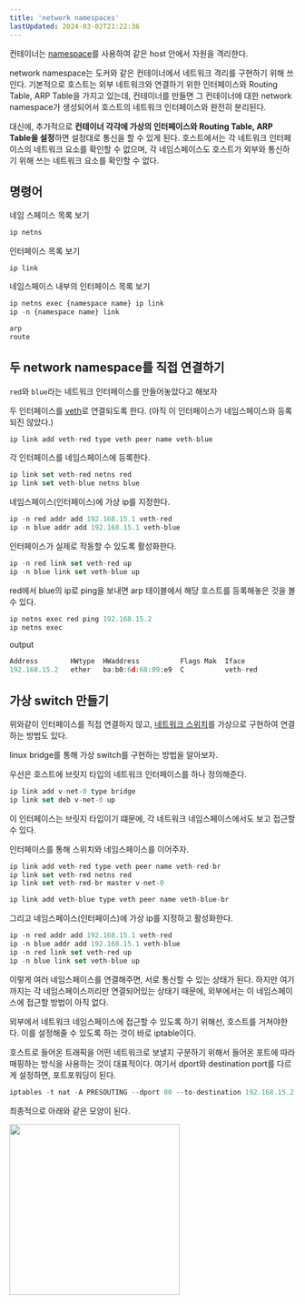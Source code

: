 ```yaml
---
title: 'network namespaces'
lastUpdated: 2024-03-02T21:22:36
---
```


컨테이너는 [namespace](namespace와 cgroup.md)를 사용하여 같은 host 안에서 자원을 격리한다. 

network namespace는 도커와 같은 컨테이너에서 네트워크 격리를 구현하기 위해 쓰인다. 기본적으로 호스트는 외부 네트워크와 연결하기 위한 인터페이스와 Routing Table, ARP Table을 가지고 있는데, 컨테이너를 만들면 그 컨테이너에 대한 network namespace가 생성되어서 호스트의 네트워크 인터페이스와 완전히 분리된다.

대신에, 추가적으로 **컨테이너 각각에 가상의 인터페이스와 Routing Table, ARP Table을 설정**하면 설정대로 통신을 할 수 있게 된다. 호스트에서는 각 네트워크 인터페이스의 네트워크 요소를 확인할 수 없으며, 각 네임스페이스도 호스트가 외부와 통신하기 위해 쓰는 네트워크 요소를 확인할 수 없다.

## 명령어

네임 스페이스 목록 보기
```js
ip netns
```

인터페이스 목록 보기
```
ip link
```

네임스페이스 내부의 인터페이스 목록 보기
```js
ip netns exec {namespace name} ip link
ip -n {namespace name} link
```

```js
arp
route
```

## 두 network namespace를 직접 연결하기

`red`와 `blue`라는 네트워크 인터페이스를 만들어놓았다고 해보자

두 인터페이스를 [veth](veth.md)로 연결되도록 한다. (아직 이 인터페이스가 네임스페이스와 등록되진 않았다.)
```js
ip link add veth-red type veth peer name veth-blue
```

각 인터페이스를 네임스페이스에 등록한다.
```js
ip link set veth-red netns red
ip link set veth-blue netns blue
```

네임스페이스(인터페이스)에 가상 ip를 지정한다.
```js
ip -n red addr add 192.168.15.1 veth-red
ip -n blue addr add 192.168.15.1 veth-blue
```

인터페이스가 실제로 작동할 수 있도록 활성화한다.
```js
ip -n red link set veth-red up
ip -n blue link set veth-blue up
```

red에서 blue의 ip로 ping을 보내면 arp 테이블에서 해당 호스트를 등록해놓은 것을 볼 수 있다.
```js
ip netns exec red ping 192.168.15.2
ip netns exec
```

output
```js
Address        HWtype  HWaddress          Flags Mak  Iface
192.168.15.2   ether   ba:b0:6d:68:09:e9  C          veth-red
```

## 가상 switch 만들기

위와같이 인터페이스를 직접 연결하지 않고, [네트워크 스위치](https://ko.wikipedia.org/wiki/%EB%84%A4%ED%8A%B8%EC%9B%8C%ED%81%AC_%EC%8A%A4%EC%9C%84%EC%B9%98)를 가상으로 구현하여 연결하는 방법도 있다. 

linux bridge를 통해 가상 switch를 구현하는 방법을 알아보자.

우선은 호스트에 브릿지 타입의 네트워크 인터페이스를 하나 정의해준다.
```js
ip link add v-net-0 type bridge
ip link set deb v-net-0 up
```

이 인터페이스는 브릿지 타입이기 떄문에, 각 네트워크 네임스페이스에서도 보고 접근할 수 있다. 

인터페이스를 통해 스위치와 네임스페이스를 이어주자.

```js
ip link add veth-red type veth peer name veth-red-br
ip link set veth-red netns red
ip link set veth-red-br master v-net-0

ip link add veth-blue type veth peer name veth-blue-br
```

그리고 네임스페이스(인터페이스)에 가상 ip를 지정하고 활성화한다.
```js
ip -n red addr add 192.168.15.1 veth-red
ip -n blue addr add 192.168.15.1 veth-blue
ip -n red link set veth-red up
ip -n blue link set veth-blue up
```

이렇게 여러 네임스페이스를 연결해주면, 서로 통신할 수 있는 상태가 된다. 하지만 여기까지는 각 네임스페이스끼리만 연결되어있는 상태기 때문에, 외부에서는 이 네임스페이스에 접근할 방법이 아직 없다.

외부에서 네트워크 네임스페이스에 접근할 수 있도록 하기 위해선, 호스트를 거쳐야한다. 이를 설정해줄 수 있도록 하는 것이 바로 iptable이다.

호스트로 들어온 트래픽을 어떤 네트워크로 보낼지 구분하기 위해서 들어온 포트에 따라 매핑하는 방식을 사용하는 것이 대표적이다. 여기서 dport와 destination port를 다르게 설정하면, 포트포워딩이 된다.

```js
iptables -t nat -A PRESOUTING --dport 80 --to-destination 192.168.15.2:80 -j DNAT
```

최종적으로 아래와 같은 모양이 된다.

<img src="https://user-images.githubusercontent.com/81006587/216491394-fa7e84e9-d1a8-437c-b5a6-2fd460f9532f.png" height=300px>